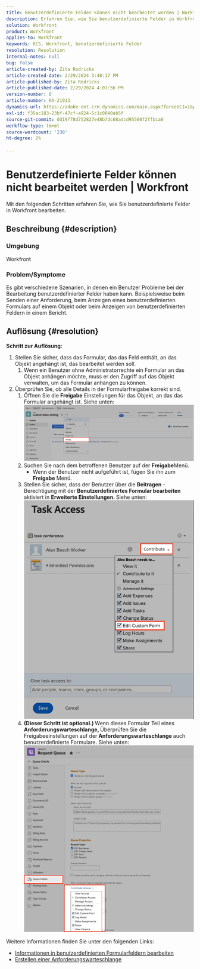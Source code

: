 ```yaml
---
title: Benutzerdefinierte Felder können nicht bearbeitet werden | Workfront
description: Erfahren Sie, wie Sie benutzerdefinierte Felder in Workfront bearbeiten
solution: Workfront
product: Workfront
applies-to: Workfront
keywords: KCS, Workfront, benutzerdefinierte Felder
resolution: Resolution
internal-notes: null
bug: false
article-created-by: Zita Rodricks
article-created-date: 2/29/2024 3:48:17 PM
article-published-by: Zita Rodricks
article-published-date: 2/29/2024 4:01:56 PM
version-number: 8
article-number: KA-21913
dynamics-url: https://adobe-ent.crm.dynamics.com/main.aspx?forceUCI=1&pagetype=entityrecord&etn=knowledgearticle&id=9ee9daee-19d7-ee11-9078-000d3a3110f0
exl-id: f35ac183-23bf-47cf-a924-5c1c0040ab5f
source-git-commit: dd19f78d752827e48b7dc68adcd95500f2ffbca0
workflow-type: tm+mt
source-wordcount: '238'
ht-degree: 2%

---
```


# Benutzerdefinierte Felder können nicht bearbeitet werden | Workfront


Mit den folgenden Schritten erfahren Sie, wie Sie benutzerdefinierte Felder in Workfront bearbeiten.

## Beschreibung {#description}


### <b>Umgebung</b>

Workfront



### <b>Problem/Symptome</b>

Es gibt verschiedene Szenarien, in denen ein Benutzer Probleme bei der Bearbeitung benutzerdefinierter Felder haben kann. Beispielsweise beim Senden einer Anforderung, beim Anzeigen eines benutzerdefinierten Formulars auf einem Objekt oder beim Anzeigen von benutzerdefinierten Feldern in einem Bericht.


## Auflösung {#resolution}

<b>Schritt zur Auflösung:</b>
1. Stellen Sie sicher, dass das Formular, das das Feld enthält, an das Objekt angehängt ist, das bearbeitet werden soll.
   1. Wenn ein Benutzer ohne Administratorrechte ein Formular an das Objekt anhängen möchte, muss er den Zugriff auf das Objekt verwalten, um das Formular anhängen zu können.
2. Überprüfen Sie, ob alle Details in der Formularfreigabe korrekt sind.
   1. Öffnen Sie die <b>Freigabe</b> Einstellungen für das Objekt, an das das Formular angehängt ist. Siehe unten:![](assets/d4ce1013-76e3-ed11-a7c7-6045bd006704.png)
   2. Suchen Sie nach dem betroffenen Benutzer auf der <b>Freigabe</b>Menü.
      - Wenn der Benutzer nicht aufgeführt ist, fügen Sie ihn zum <b>Freigabe</b> Menü.
   3. Stellen Sie sicher, dass der Benutzer über die <b>Beitragen</b> -Berechtigung mit der <b>Benutzerdefiniertes Formular bearbeiten</b> aktiviert in <b>Erweiterte Einstellungen. </b>Siehe unten:![](assets/469b16e9-75e3-ed11-a7c7-6045bd006704.png)
   4. <b>(Dieser Schritt ist optional.) </b>Wenn dieses Formular Teil eines<b> Anforderungswarteschlange, </b>Überprüfen Sie die Freigabeeinstellungen auf der<b> Anforderungswarteschlange </b>auch benutzerdefinierte Formulare. Siehe unten:![](assets/5104626f-75e3-ed11-a7c7-6045bd006704.png)




Weitere Informationen finden Sie unter den folgenden Links:

- [Informationen in benutzerdefinierten Formularfeldern bearbeiten](https://experienceleague.adobe.com/docs/workfront/using/basics/work-with-custom-forms/edit-custom-forms.html?lang=en)
- [Erstellen einer Anforderungswarteschlange](https://experienceleague.adobe.com/docs/workfront/using/manage-work/requests/create-and-manage-request-queues/create-request-queue.html?lang=en)
